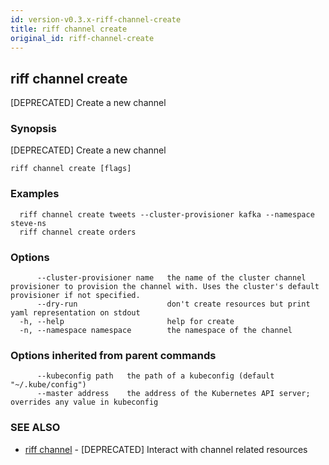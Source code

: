 ```yaml
---
id: version-v0.3.x-riff-channel-create
title: riff channel create
original_id: riff-channel-create
---
```

## riff channel create

[DEPRECATED] Create a new channel

### Synopsis

[DEPRECATED] Create a new channel

```
riff channel create [flags]
```

### Examples

```
  riff channel create tweets --cluster-provisioner kafka --namespace steve-ns
  riff channel create orders
```

### Options

```
      --cluster-provisioner name   the name of the cluster channel provisioner to provision the channel with. Uses the cluster's default provisioner if not specified.
      --dry-run                    don't create resources but print yaml representation on stdout
  -h, --help                       help for create
  -n, --namespace namespace        the namespace of the channel
```

### Options inherited from parent commands

```
      --kubeconfig path   the path of a kubeconfig (default "~/.kube/config")
      --master address    the address of the Kubernetes API server; overrides any value in kubeconfig
```

### SEE ALSO

* [riff channel](riff_channel.md)	 - [DEPRECATED] Interact with channel related resources

